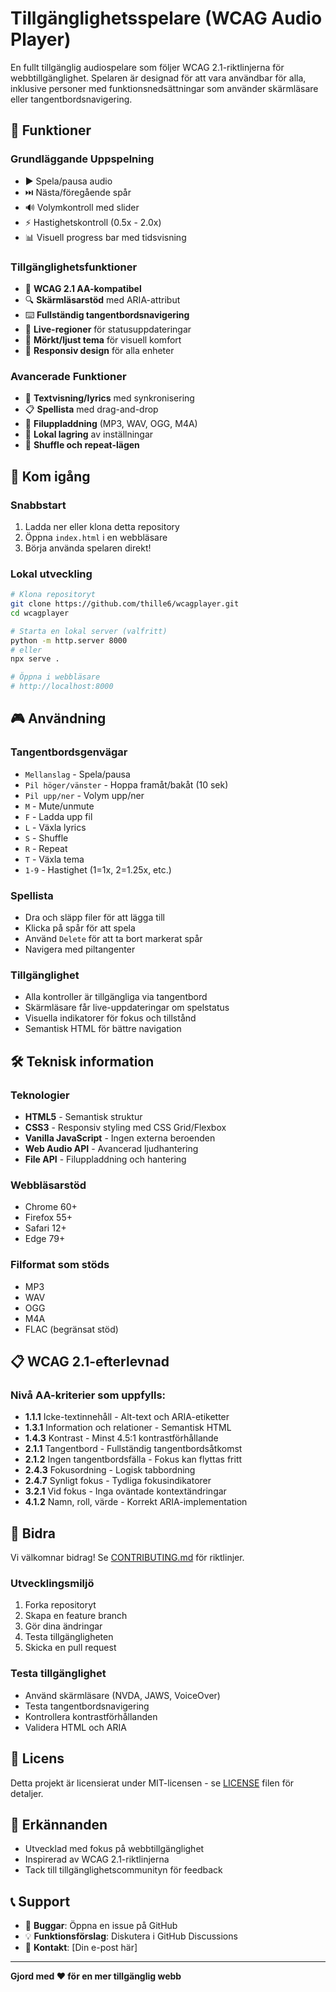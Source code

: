 # Tillgänglighetsspelare (WCAG Audio Player)

En fullt tillgänglig audiospelare som följer WCAG 2.1-riktlinjerna för webbtillgänglighet. Spelaren är designad för att vara användbar för alla, inklusive personer med funktionsnedsättningar som använder skärmläsare eller tangentbordsnavigering.

## 🎯 Funktioner

### Grundläggande Uppspelning
- ▶️ Spela/pausa audio
- ⏭️ Nästa/föregående spår
- 🔊 Volymkontroll med slider
- ⚡ Hastighetskontroll (0.5x - 2.0x)
- 📊 Visuell progress bar med tidsvisning

### Tillgänglighetsfunktioner
- 🎯 **WCAG 2.1 AA-kompatibel**
- 🔍 **Skärmläsarstöd** med ARIA-attribut
- ⌨️ **Fullständig tangentbordsnavigering**
- 🔴 **Live-regioner** för statusuppdateringar
- 🎨 **Mörkt/ljust tema** för visuell komfort
- 📱 **Responsiv design** för alla enheter

### Avancerade Funktioner
- 📝 **Textvisning/lyrics** med synkronisering
- 📋 **Spellista** med drag-and-drop
- 📁 **Filuppladdning** (MP3, WAV, OGG, M4A)
- 💾 **Lokal lagring** av inställningar
- 🔄 **Shuffle och repeat-lägen**

## 🚀 Kom igång

### Snabbstart
1. Ladda ner eller klona detta repository
2. Öppna `index.html` i en webbläsare
3. Börja använda spelaren direkt!

### Lokal utveckling
```bash
# Klona repositoryt
git clone https://github.com/thille6/wcagplayer.git
cd wcagplayer

# Starta en lokal server (valfritt)
python -m http.server 8000
# eller
npx serve .

# Öppna i webbläsare
# http://localhost:8000
```

## 🎮 Användning

### Tangentbordsgenvägar
- `Mellanslag` - Spela/pausa
- `Pil höger/vänster` - Hoppa framåt/bakåt (10 sek)
- `Pil upp/ner` - Volym upp/ner
- `M` - Mute/unmute
- `F` - Ladda upp fil
- `L` - Växla lyrics
- `S` - Shuffle
- `R` - Repeat
- `T` - Växla tema
- `1-9` - Hastighet (1=1x, 2=1.25x, etc.)

### Spellista
- Dra och släpp filer för att lägga till
- Klicka på spår för att spela
- Använd `Delete` för att ta bort markerat spår
- Navigera med piltangenter

### Tillgänglighet
- Alla kontroller är tillgängliga via tangentbord
- Skärmläsare får live-uppdateringar om spelstatus
- Visuella indikatorer för fokus och tillstånd
- Semantisk HTML för bättre navigation

## 🛠️ Teknisk information

### Teknologier
- **HTML5** - Semantisk struktur
- **CSS3** - Responsiv styling med CSS Grid/Flexbox
- **Vanilla JavaScript** - Ingen externa beroenden
- **Web Audio API** - Avancerad ljudhantering
- **File API** - Filuppladdning och hantering

### Webbläsarstöd
- Chrome 60+
- Firefox 55+
- Safari 12+
- Edge 79+

### Filformat som stöds
- MP3
- WAV
- OGG
- M4A
- FLAC (begränsat stöd)

## 📋 WCAG 2.1-efterlevnad

### Nivå AA-kriterier som uppfylls:
- **1.1.1** Icke-textinnehåll - Alt-text och ARIA-etiketter
- **1.3.1** Information och relationer - Semantisk HTML
- **1.4.3** Kontrast - Minst 4.5:1 kontrastförhållande
- **2.1.1** Tangentbord - Fullständig tangentbordsåtkomst
- **2.1.2** Ingen tangentbordsfälla - Fokus kan flyttas fritt
- **2.4.3** Fokusordning - Logisk tabbordning
- **2.4.7** Synligt fokus - Tydliga fokusindikatorer
- **3.2.1** Vid fokus - Inga oväntade kontextändringar
- **4.1.2** Namn, roll, värde - Korrekt ARIA-implementation

## 🤝 Bidra

Vi välkomnar bidrag! Se [CONTRIBUTING.md](CONTRIBUTING.md) för riktlinjer.

### Utvecklingsmiljö
1. Forka repositoryt
2. Skapa en feature branch
3. Gör dina ändringar
4. Testa tillgängligheten
5. Skicka en pull request

### Testa tillgänglighet
- Använd skärmläsare (NVDA, JAWS, VoiceOver)
- Testa tangentbordsnavigering
- Kontrollera kontrastförhållanden
- Validera HTML och ARIA

## 📄 Licens

Detta projekt är licensierat under MIT-licensen - se [LICENSE](LICENSE) filen för detaljer.

## 🙏 Erkännanden

- Utvecklad med fokus på webbtillgänglighet
- Inspirerad av WCAG 2.1-riktlinjerna
- Tack till tillgänglighetscommunityn för feedback

## 📞 Support

- 🐛 **Buggar**: Öppna en issue på GitHub
- 💡 **Funktionsförslag**: Diskutera i GitHub Discussions
- 📧 **Kontakt**: [Din e-post här]

---

**Gjord med ❤️ för en mer tillgänglig webb**